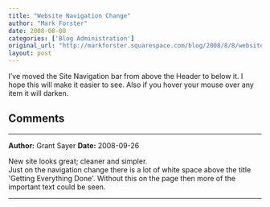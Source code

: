 ```yaml
---
title: "Website Navigation Change"
author: "Mark Forster"
date: 2008-08-08
categories: ['Blog Administration']
original_url: "http://markforster.squarespace.com/blog/2008/8/8/website-navigation-change.html"
layout: post
---
```


I’ve moved the Site Navigation bar from above the Header to below it. I hope this will make it easier to see. Also if you hover your mouse over any item it will darken.


## Comments

---

**Author:** Grant Sayer
**Date:** 2008-09-26

New site looks great; cleaner and simpler.  
Just on the navigation change there is a lot of white space above the title 'Getting Everything Done'. Without this on the page then more of the important text could be seen.

---
